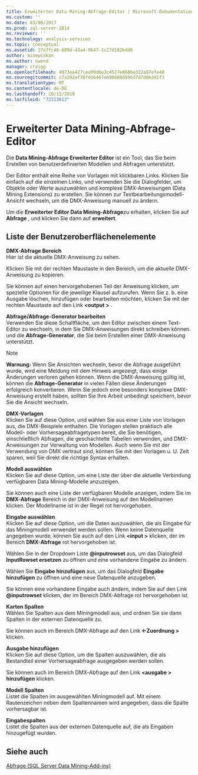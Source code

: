```yaml
---
title: Erweiterter Data Mining-Abfrage-Editor | Microsoft-Dokumentation
ms.custom: ''
ms.date: 03/06/2017
ms.prod: sql-server-2014
ms.reviewer: ''
ms.technology: analysis-services
ms.topic: conceptual
ms.assetid: 27e7fc46-689d-43a4-9647-1c27d182bdd6
author: minewiskan
ms.author: owend
manager: craigg
ms.openlocfilehash: 4973ea427cea99d6e3c4527e8686e322a97efe48
ms.sourcegitcommit: c7a202af70fd16467a498688d59637d7d0b3d1f3
ms.translationtype: MT
ms.contentlocale: de-DE
ms.lasthandoff: 10/15/2019
ms.locfileid: "72313613"
---
```

# <a name="advanced-data-mining-query-editor"></a>Erweiterter Data Mining-Abfrage-Editor
  Die **Data Mining-Abfrage Erweiterter Editor** ist ein Tool, das Sie beim Erstellen von benutzerdefinierten Modellen und Abfragen unterstützt.  
  
 Der Editor enthält eine Reihe von Vorlagen mit klickbaren Links. Klicken Sie einfach auf die einzelnen Links, und verwenden Sie die Dialogfelder, um Objekte oder Werte auszuwählen und komplexe DMX-Anweisungen (Data Mining Extensions) zu erstellen. Sie können zur Textbearbeitungsmodell-Ansicht wechseln, um die DMX-Anweisung manuell zu ändern.  
  
 Um die **Erweiterter Editor Data Mining-Abfrage**zu erhalten, klicken Sie auf **Abfrage** , und klicken Sie dann auf **erweitert**.  
  
## <a name="uielement-list"></a>Liste der Benutzeroberflächenelemente  
 **DMX-Abfrage Bereich**  
 Hier ist die aktuelle DMX-Anweisung zu sehen.  
  
 Klicken Sie mit der rechten Maustaste in den Bereich, um die aktuelle DMX-Anweisung zu kopieren.  
  
 Sie können auf einen hervorgehobenen Teil der Anweisung klicken, um spezielle Optionen für die jeweilige Klausel aufzurufen. Wenn Sie z. b. eine Ausgabe löschen, hinzufügen oder bearbeiten möchten, klicken Sie mit der rechten Maustaste auf den Link **\<output >** .  
  
 **Abfrage/Abfrage-Generator bearbeiten**  
 Verwenden Sie diese Schaltfläche, um den Editor zwischen einem Text-Editor zu wechseln, in dem Sie DMX-Anweisungen direkt schreiben können. und die **Abfrage-Generator**, die Sie beim Erstellen einer DMX-Anweisung unterstützt.  
  
> [!NOTE]  
>  **Warnung:** Wenn Sie Ansichten wechseln, bevor die Abfrage ausgeführt wurde, wird eine Meldung mit dem Hinweis angezeigt, dass einige Änderungen verloren gehen können. Wenn die DMX-Anweisung gültig ist, können die **Abfrage-Generator** in vielen Fällen diese Änderungen erfolgreich konvertieren. Wenn Sie jedoch eine besonders komplexe DMX-Anweisung erstellt haben, sollten Sie Ihre Arbeit unbedingt speichern, bevor Sie die Ansicht wechseln.  
  
 **DMX-Vorlagen**  
 Klicken Sie auf diese Option, und wählen Sie aus einer Liste von Vorlagen aus, die DMX-Beispiele enthalten. Die Vorlagen stellen praktisch alle Modell- oder Vorhersageabfragetypen bereit, die Sie benötigen, einschließlich Abfragen, die geschachtelte Tabellen verwenden, und DMX-Anweisungen zur Verwaltung von Modellen. Auch wenn Sie mit der Verwendung von DMX vertraut sind, können Sie mit den Vorlagen u. U. Zeit sparen, weil Sie direkt die richtige Syntax erhalten.  
  
 **Modell auswählen**  
 Klicken Sie auf diese Option, um eine Liste der über die aktuelle Verbindung verfügbaren Data Mining-Modelle anzuzeigen.  
  
 Sie können auch eine Liste der verfügbaren Modelle anzeigen, indem Sie im **DMX-Abfrage** Bereich in der DMX-Anweisung auf den Modellnamen klicken. Der Modellname ist in der Regel rot hervorgehoben.  
  
 **Eingabe auswählen**  
 Klicken Sie auf diese Option, um die Daten auszuwählen, die als Eingabe für das Miningmodell verwendet werden sollen. Wenn keine Datenquelle angegeben wurde, können Sie auch auf den Link **\<input >** klicken, der im Bereich **DMX-Abfrage** rot hervorgehoben ist.  
  
 Wählen Sie in der Dropdown Liste **\@inputrowset** aus, um das Dialogfeld **InputRowset ersetzen** zu öffnen und eine vorhandene Eingabe zu ändern.  
  
 Wählen Sie **Eingabe hinzufügen** aus, um das Dialogfeld **Eingabe hinzufügen** zu öffnen und eine neue Datenquelle anzugeben.  
  
 Sie können eine vorhandene Eingabe auch ändern, indem Sie auf den Link **\@inputrowset** klicken, der im Bereich DMX-Abfrage rot hervorgehoben ist.  
  
 **Karten Spalten**  
 Wählen Sie Spalten aus dem Miningmodell aus, und ordnen Sie sie dann Spalten in der externen Datenquelle zu.  
  
 Sie können auch im Bereich DMX-Abfrage auf den Link **\<-Zuordnung >** klicken.  
  
 **Ausgabe hinzufügen**  
 Klicken Sie auf diese Option, um die Spalten auszuwählen, die als Bestandteil einer Vorhersageabfrage ausgegeben werden sollen.  
  
 Sie können auch im Bereich DMX-Abfrage auf den Link **\<ausgabe > hinzufügen** klicken.  
  
 **Modell Spalten**  
 Listet die Spalten im ausgewählten Miningmodell auf. Mit einem Rautenzeichen neben dem Spaltennamen wird angegeben, dass die Spalte vorhersagbar ist.  
  
 **Eingabespalten**  
 Listet die Spalten aus der externen Datenquelle auf, die als Eingaben hinzugefügt wurden.  
  
## <a name="see-also"></a>Siehe auch  
 [Abfrage &#40;SQL Server Data Mining-Add-ins&#41;](query-sql-server-data-mining-add-ins.md)  
  
  
